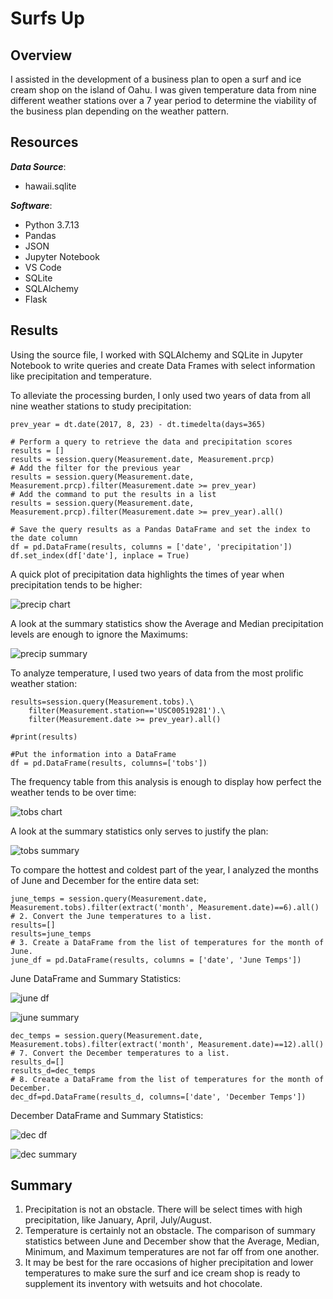 # Surfs Up
## Overview
I assisted in the development of a business plan to open a surf and ice cream shop on the island of Oahu.  I was given temperature data from nine different weather stations over a 7 year period to determine the viability of the business plan depending on the weather pattern.

## Resources
***Data Source***: 
- hawaii.sqlite

***Software***: 
- Python 3.7.13
- Pandas
- JSON
- Jupyter Notebook
- VS Code
- SQLite
- SQLAlchemy
- Flask

## Results
Using the source file, I worked with SQLAlchemy and SQLite in Jupyter Notebook to write queries and create Data Frames with select information like precipitation and temperature.

To alleviate the processing burden, I only used two years of data from all nine weather stations to study precipitation:
```
prev_year = dt.date(2017, 8, 23) - dt.timedelta(days=365)

# Perform a query to retrieve the data and precipitation scores
results = []
results = session.query(Measurement.date, Measurement.prcp)
# Add the filter for the previous year
results = session.query(Measurement.date, Measurement.prcp).filter(Measurement.date >= prev_year)
# Add the command to put the results in a list
results = session.query(Measurement.date, Measurement.prcp).filter(Measurement.date >= prev_year).all()

# Save the query results as a Pandas DataFrame and set the index to the date column
df = pd.DataFrame(results, columns = ['date', 'precipitation'])
df.set_index(df['date'], inplace = True)
```

A quick plot of precipitation data highlights the times of year when precipitation tends to be higher:

![precip chart](https://github.com/jakatz87/surfs_up/blob/main/precip_plot.png)

A look at the summary statistics show the Average and Median precipitation levels are enough to ignore the Maximums:

![precip summary](https://github.com/jakatz87/surfs_up/blob/main/precip_describe.png)

To analyze temperature, I used two years of data from the most prolific weather station:
```
results=session.query(Measurement.tobs).\
    filter(Measurement.station=='USC00519281').\
    filter(Measurement.date >= prev_year).all()

#print(results)

#Put the information into a DataFrame
df = pd.DataFrame(results, columns=['tobs'])
```

The frequency table from this analysis is enough to display how perfect the weather tends to be over time:

![tobs chart](https://github.com/jakatz87/surfs_up/blob/main/temps_pop_station.png)

A look at the summary statistics only serves to justify the plan:

![tobs summary](https://github.com/jakatz87/surfs_up/blob/main/temps_describe.png)


To compare the hottest and coldest part of the year, I analyzed the months of June and December for the entire data set:
```
june_temps = session.query(Measurement.date, Measurement.tobs).filter(extract('month', Measurement.date)==6).all()
# 2. Convert the June temperatures to a list.
results=[]
results=june_temps
# 3. Create a DataFrame from the list of temperatures for the month of June. 
june_df = pd.DataFrame(results, columns = ['date', 'June Temps'])
```

June DataFrame and Summary Statistics:

![june df](https://github.com/jakatz87/surfs_up/blob/main/june_df.png)

![june summary](https://github.com/jakatz87/surfs_up/blob/main/june_describe.png)

```
dec_temps = session.query(Measurement.date, Measurement.tobs).filter(extract('month', Measurement.date)==12).all()
# 7. Convert the December temperatures to a list.
results_d=[]
results_d=dec_temps
# 8. Create a DataFrame from the list of temperatures for the month of December. 
dec_df=pd.DataFrame(results_d, columns=['date', 'December Temps'])
```

December DataFrame and Summary Statistics:

![dec df](https://github.com/jakatz87/surfs_up/blob/main/dec_df.png)

![dec summary](https://github.com/jakatz87/surfs_up/blob/main/dec_describe.png)


## Summary
1. Precipitation is not an obstacle. There will be select times with high precipitation, like January, April, July/August.
2. Temperature is certainly not an obstacle. The comparison of summary statistics between June and December show that the Average, Median, Minimum, and Maximum temperatures are not far off from one another.
3. It may be best for the rare occasions of higher precipitation and lower temperatures to make sure the surf and ice cream shop is ready to supplement its inventory with wetsuits and hot chocolate.  
